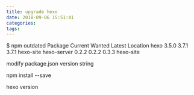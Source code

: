 ```yaml
---
title: upgrade hexo
date: 2018-09-06 15:51:41
categories:
tags:
---
```

$ npm outdated
Package      Current  Wanted  Latest  Location
hexo           3.5.0   3.7.1   3.7.1  hexo-site
hexo-server    0.2.2   0.2.2   0.3.3  hexo-site

modify package.json version string

npm install --save

hexo version
